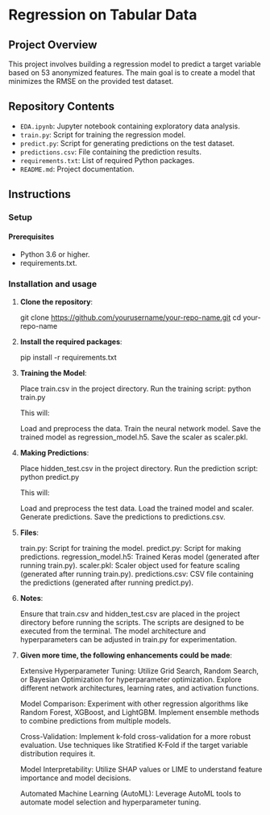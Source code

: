 # Regression on Tabular Data

## Project Overview

This project involves building a regression model to predict a target variable based on 53 anonymized features. The main goal is to create a model that minimizes the RMSE on the provided test dataset.

## Repository Contents

- `EDA.ipynb`: Jupyter notebook containing exploratory data analysis.
- `train.py`: Script for training the regression model.
- `predict.py`: Script for generating predictions on the test dataset.
- `predictions.csv`: File containing the prediction results.
- `requirements.txt`: List of required Python packages.
- `README.md`: Project documentation.

## Instructions

### Setup

#### Prerequisites

- Python 3.6 or higher.
- requirements.txt.

### Installation and usage

1. **Clone the repository**:
   
    git clone https://github.com/yourusername/your-repo-name.git
    cd your-repo-name
   
2. **Install the required packages**:
   
    pip install -r requirements.txt
   
3. **Training the Model**:
   
    Place train.csv in the project directory.
    Run the training script:
    python train.py
    
    This will:
    
    Load and preprocess the data.
    Train the neural network model.
    Save the trained model as regression_model.h5.
    Save the scaler as scaler.pkl.

4. **Making Predictions**:

    Place hidden_test.csv in the project directory.
    Run the prediction script:
    python predict.py
    
    This will:
    
    Load and preprocess the test data.
    Load the trained model and scaler.
    Generate predictions.
    Save the predictions to predictions.csv.

5. **Files**:
   
    train.py: Script for training the model.
    predict.py: Script for making predictions.
    regression_model.h5: Trained Keras model (generated after running train.py).
    scaler.pkl: Scaler object used for feature scaling (generated after running train.py).
    predictions.csv: CSV file containing the predictions (generated after running predict.py).

6. **Notes**:
   
    Ensure that train.csv and hidden_test.csv are placed in the project directory before running the scripts.
    The scripts are designed to be executed from the terminal.
    The model architecture and hyperparameters can be adjusted in train.py for experimentation.

7. **Given more time, the following enhancements could be made**:

    Extensive Hyperparameter Tuning:
    Utilize Grid Search, Random Search, or Bayesian Optimization for hyperparameter optimization.
    Explore different network architectures, learning rates, and activation functions.
    
    Model Comparison:
    Experiment with other regression algorithms like Random Forest, XGBoost, and LightGBM.
    Implement ensemble methods to combine predictions from multiple models.
    
    Cross-Validation:
    Implement k-fold cross-validation for a more robust evaluation.
    Use techniques like Stratified K-Fold if the target variable distribution requires it.
    
    Model Interpretability:
    Utilize SHAP values or LIME to understand feature importance and model decisions.
    
    Automated Machine Learning (AutoML):
    Leverage AutoML tools to automate model selection and hyperparameter tuning.
